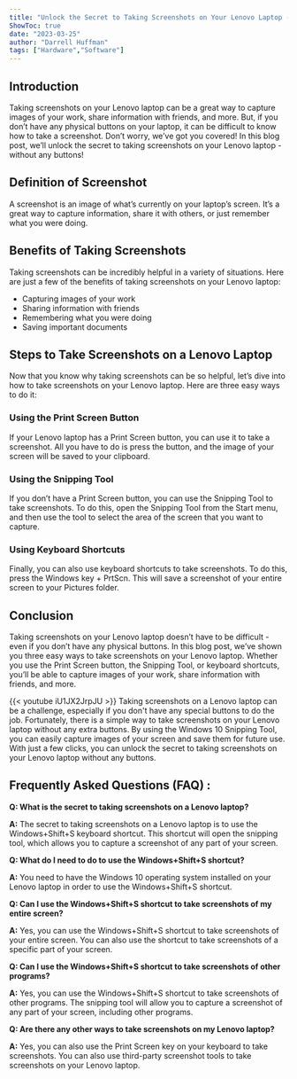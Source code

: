 ```yaml
---
title: "Unlock the Secret to Taking Screenshots on Your Lenovo Laptop - Without Any Buttons!"
ShowToc: true 
date: "2023-03-25"
author: "Darrell Huffman" 
tags: ["Hardware","Software"]
---
```

## Introduction 

Taking screenshots on your Lenovo laptop can be a great way to capture images of your work, share information with friends, and more. But, if you don’t have any physical buttons on your laptop, it can be difficult to know how to take a screenshot. Don’t worry, we’ve got you covered! In this blog post, we’ll unlock the secret to taking screenshots on your Lenovo laptop - without any buttons! 

## Definition of Screenshot

A screenshot is an image of what’s currently on your laptop’s screen. It’s a great way to capture information, share it with others, or just remember what you were doing. 

## Benefits of Taking Screenshots

Taking screenshots can be incredibly helpful in a variety of situations. Here are just a few of the benefits of taking screenshots on your Lenovo laptop: 

- Capturing images of your work
- Sharing information with friends
- Remembering what you were doing
- Saving important documents

## Steps to Take Screenshots on a Lenovo Laptop

Now that you know why taking screenshots can be so helpful, let’s dive into how to take screenshots on your Lenovo laptop. Here are three easy ways to do it: 

### Using the Print Screen Button

If your Lenovo laptop has a Print Screen button, you can use it to take a screenshot. All you have to do is press the button, and the image of your screen will be saved to your clipboard. 

### Using the Snipping Tool

If you don’t have a Print Screen button, you can use the Snipping Tool to take screenshots. To do this, open the Snipping Tool from the Start menu, and then use the tool to select the area of the screen that you want to capture. 

### Using Keyboard Shortcuts

Finally, you can also use keyboard shortcuts to take screenshots. To do this, press the Windows key + PrtScn. This will save a screenshot of your entire screen to your Pictures folder. 

## Conclusion

Taking screenshots on your Lenovo laptop doesn’t have to be difficult - even if you don’t have any physical buttons. In this blog post, we’ve shown you three easy ways to take screenshots on your Lenovo laptop. Whether you use the Print Screen button, the Snipping Tool, or keyboard shortcuts, you’ll be able to capture images of your work, share information with friends, and more.

{{< youtube iU1JX2JrpJU >}} 
Taking screenshots on a Lenovo laptop can be a challenge, especially if you don't have any special buttons to do the job. Fortunately, there is a simple way to take screenshots on your Lenovo laptop without any extra buttons. By using the Windows 10 Snipping Tool, you can easily capture images of your screen and save them for future use. With just a few clicks, you can unlock the secret to taking screenshots on your Lenovo laptop without any buttons.

## Frequently Asked Questions (FAQ) :
**Q: What is the secret to taking screenshots on a Lenovo laptop?**

**A:** The secret to taking screenshots on a Lenovo laptop is to use the Windows+Shift+S keyboard shortcut. This shortcut will open the snipping tool, which allows you to capture a screenshot of any part of your screen.

**Q: What do I need to do to use the Windows+Shift+S shortcut?**

**A:** You need to have the Windows 10 operating system installed on your Lenovo laptop in order to use the Windows+Shift+S shortcut.

**Q: Can I use the Windows+Shift+S shortcut to take screenshots of my entire screen?**

**A:** Yes, you can use the Windows+Shift+S shortcut to take screenshots of your entire screen. You can also use the shortcut to take screenshots of a specific part of your screen.

**Q: Can I use the Windows+Shift+S shortcut to take screenshots of other programs?**

**A:** Yes, you can use the Windows+Shift+S shortcut to take screenshots of other programs. The snipping tool will allow you to capture a screenshot of any part of your screen, including other programs.

**Q: Are there any other ways to take screenshots on my Lenovo laptop?**

**A:** Yes, you can also use the Print Screen key on your keyboard to take screenshots. You can also use third-party screenshot tools to take screenshots on your Lenovo laptop.




